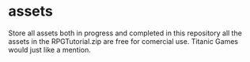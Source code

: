 # assets
Store all assets both in progress and completed in this repository
all the assets in the RPGTutorial.zip are free for comercial use. Titanic Games would just like a mention.